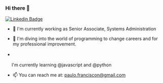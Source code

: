 ### Hi there 👋

[![Linkedin Badge](https://img.shields.io/badge/-LinkedIn-blue?style=flat-square&logo=Linkedin&logoColor=white&link=https://www.linkedin.com/in/paulofranciscon/)](https://www.linkedin.com/in/paulofranciscon/)

* 🔭 I'm currently working as Senior Associate, Systems Administration

* 🌱 I'm diving into the world of programming to change careers and for my professional improvement.
 
*  <img width="16" src="https://cdn3.iconfinder.com/data/icons/logos-and-brands-adobe/512/267_Python-512.png" alt="" /> 
<img width="16" src="https://cdn2.iconfinder.com/data/icons/designer-skills/128/code-programming-javascript-software-develop-command-language-512.png" alt="" /> I'm currently learning @javascript and @python

* 📫 You can reach me at: paulo.franciscon@gmail.com
